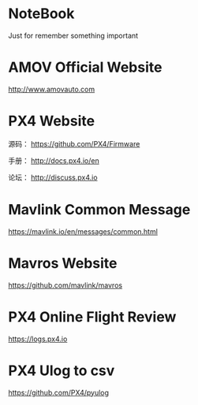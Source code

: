 # NoteBook
Just for remember something important

# AMOV Official Website

http://www.amovauto.com

# PX4 Website

源码：
https://github.com/PX4/Firmware

手册：
http://docs.px4.io/en

论坛：
http://discuss.px4.io

# Mavlink Common Message

https://mavlink.io/en/messages/common.html

# Mavros Website

https://github.com/mavlink/mavros

# PX4 Online Flight Review

https://logs.px4.io

# PX4 Ulog to csv

https://github.com/PX4/pyulog
